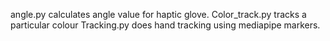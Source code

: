 angle.py calculates angle value for haptic glove.
Color_track.py tracks a particular colour
Tracking.py does hand tracking using mediapipe markers.
